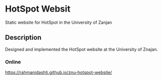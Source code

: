 
# HotSpot Websit
Static website for HotSpot in the University of Zanjan

## Description
Designed and implemented the HotSpot website at the University of Znajan.

### Online
https://rahmanidashti.github.io/znu-hotspot-website/
